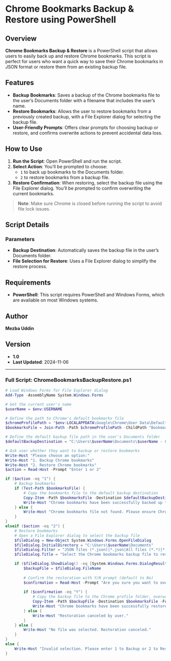 # Chrome Bookmarks Backup & Restore using PowerShell

## Overview

**Chrome Bookmarks Backup & Restore** is a PowerShell script that allows users to easily back up and restore Chrome bookmarks. This script is perfect for users who want a quick way to save their Chrome bookmarks in JSON format or restore them from an existing backup file.

## Features

- **Backup Bookmarks**: Saves a backup of the Chrome bookmarks file to the user’s Documents folder with a filename that includes the user’s name.
- **Restore Bookmarks**: Allows the user to restore bookmarks from a previously created backup, with a File Explorer dialog for selecting the backup file.
- **User-Friendly Prompts**: Offers clear prompts for choosing backup or restore, and confirms overwrite actions to prevent accidental data loss.

## How to Use

1. **Run the Script**: Open PowerShell and run the script.
2. **Select Action**: You’ll be prompted to choose:
   - `1` to back up bookmarks to the Documents folder.
   - `2` to restore bookmarks from a backup file.
3. **Restore Confirmation**: When restoring, select the backup file using the File Explorer dialog. You’ll be prompted to confirm overwriting the current bookmarks.

> **Note**: Make sure Chrome is closed before running the script to avoid file lock issues.

## Script Details

### Parameters

- **Backup Destination**: Automatically saves the backup file in the user’s Documents folder.
- **File Selection for Restore**: Uses a File Explorer dialog to simplify the restore process.

## Requirements

- **PowerShell**: This script requires PowerShell and Windows Forms, which are available on most Windows systems.

## Author

**Mezba Uddin**

## Version

- **1.0**
- **Last Updated**: 2024-11-06

---

### Full Script: ChromeBookmarksBackupRestore.ps1

```powershell
# Load Windows Forms for File Explorer dialog
Add-Type -AssemblyName System.Windows.Forms

# Get the current user's name
$userName = $env:USERNAME

# Define the path to Chrome's default bookmarks file
$chromeProfilePath = "$env:LOCALAPPDATA\Google\Chrome\User Data\Default"
$bookmarksFile = Join-Path -Path $chromeProfilePath -ChildPath "Bookmarks"

# Define the default backup file path in the user's Documents folder
$defaultBackupDestination = "C:\Users\$userName\Documents\$userName - Chrome Bookmarks Backup.json"

# Ask user whether they want to backup or restore bookmarks
Write-Host "Please choose an option:"
Write-Host "1. Backup Chrome bookmarks"
Write-Host "2. Restore Chrome bookmarks"
$action = Read-Host -Prompt "Enter 1 or 2"

if ($action -eq "1") {
    # Backup bookmarks
    if (Test-Path $bookmarksFile) {
        # Copy the bookmarks file to the default backup destination
        Copy-Item -Path $bookmarksFile -Destination $defaultBackupDestination -Force
        Write-Host "Chrome bookmarks have been successfully backed up to $defaultBackupDestination"
    } else {
        Write-Host "Chrome bookmarks file not found. Please ensure Chrome is installed and has a profile with bookmarks."
    }
}
elseif ($action -eq "2") {
    # Restore bookmarks
    # Open a File Explorer dialog to select the backup file
    $fileDialog = New-Object System.Windows.Forms.OpenFileDialog
    $fileDialog.InitialDirectory = "C:\Users\$userName\Documents"
    $fileDialog.Filter = "JSON files (*.json)|*.json|All files (*.*)|*.*"
    $fileDialog.Title = "Select the Chrome bookmarks backup file to restore"

    if ($fileDialog.ShowDialog() -eq [System.Windows.Forms.DialogResult]::OK) {
        $backupFile = $fileDialog.FileName
        
        # Confirm the restoration with Y/N prompt (default to No)
        $confirmation = Read-Host -Prompt "Are you sure you want to overwrite your current bookmarks with this backup? (Y/N) [Default: N]"
        
        if ($confirmation -eq "Y") {
            # Copy the backup file to the Chrome profile folder, overwriting the current bookmarks file
            Copy-Item -Path $backupFile -Destination $bookmarksFile -Force
            Write-Host "Chrome bookmarks have been successfully restored from the selected backup."
        } else {
            Write-Host "Restoration canceled by user."
        }
    } else {
        Write-Host "No file was selected. Restoration canceled."
    }
}
else {
    Write-Host "Invalid selection. Please enter 1 to Backup or 2 to Restore."
}

